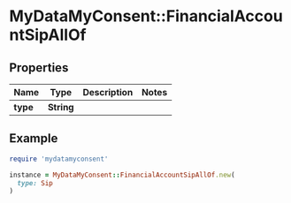 # MyDataMyConsent::FinancialAccountSipAllOf

## Properties

| Name | Type | Description | Notes |
| ---- | ---- | ----------- | ----- |
| **type** | **String** |  |  |

## Example

```ruby
require 'mydatamyconsent'

instance = MyDataMyConsent::FinancialAccountSipAllOf.new(
  type: Sip
)
```

